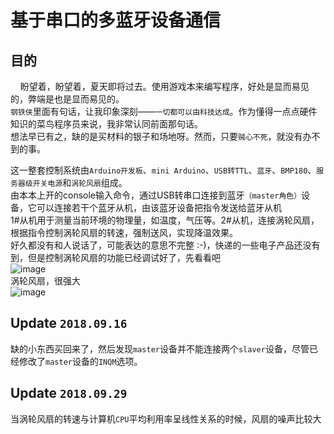 # 基于串口的多蓝牙设备通信
## 目的
&nbsp;&nbsp;&nbsp;&nbsp;盼望着，盼望着，夏天即将过去。使用游戏本来编写程序，好处是显而易见的，弊端是也是显而易见的。</br>
`钢铁侠`里面有句话，让我印象深刻——`一切都可以由科技达成`。作为懂得一点点硬件知识的菜鸟程序员来说，我非常认同前面那句话。</br>
想法早已有之，缺的是买材料的银子和场地呀。然而，只要`贼心不死`，就没有办不到的事。</br>

这一整套控制系统由`Arduino开发板`、`mini Arduino`、`USB转TTL`、`蓝牙`、`BMP180`、`服务器级开关电源`和`涡轮风扇`组成。</br>
由本本上开的console输入命令，通过USB转串口连接到蓝牙`（master角色）`设备，它可以连接若干个蓝牙从机，由该蓝牙设备把指令发送给蓝牙从机</br>
1#从机用于测量当前环境的物理量，如温度，气压等。2#从机，连接涡轮风扇，根据指令控制涡轮风扇的转速，强制送风，实现降温效果。</br>
好久都没有和人说话了，可能表达的意思不完整 :-)，快递的一些电子产品还没有到，但是控制涡轮风扇的功能已经调试好了，先看看吧</br>
![image](https://github.com/Iflier/fanAndBLT/blob/master/images/1.jpg)</br>
涡轮风扇，很强大</br>
![image](https://github.com/Iflier/fanAndBLT/blob/master/images/2.jpg)</br>

## Update `2018.09.16`

缺的小东西买回来了，然后发现`master`设备并不能连接两个`slaver`设备，尽管已经修改了`master`设备的`INQM`选项。

## Update `2018.09.29`

当涡轮风扇的转速与计算机`CPU`平均利用率呈线性关系的时候，风扇的噪声比较大</br>
